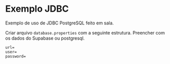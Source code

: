 # Exemplo JDBC

Exemplo de uso de JDBC PostgreSQL feito em sala.

Criar arquivo ```database.properties``` com a seguinte estrutura. Preencher com os dados do Supabase ou postgresql.
```
url=
user=
password=
```